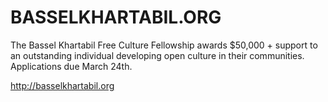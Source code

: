 # BASSELKHARTABIL.ORG

The Bassel Khartabil Free Culture Fellowship awards $50,000 + support to an outstanding individual developing open culture in their communities. Applications due March 24th.

http://basselkhartabil.org
